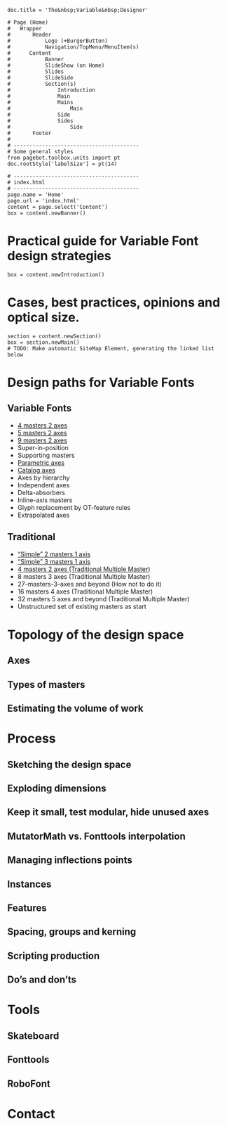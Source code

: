 ~~~
doc.title = 'The&nbsp;Variable&nbsp;Designer'

# Page (Home)
#	Wrapper
#		Header 
#			Logo (+BurgerButton)
#			Navigation/TopMenu/MenuItem(s)
#      Content
#  			Banner
#  			SlideShow (on Home)
#      		Slides
#      		SlideSide
#			Section(s)
#				Introduction
#				Main
#				Mains
#					Main
#				Side
#				Sides
#					Side
#		Footer
#
# ----------------------------------------
# Some general styles
from pagebot.toolbox.units import pt
doc.rootStyle['labelSize'] = pt(14)

# ----------------------------------------
# index.html
# ----------------------------------------
page.name = 'Home'
page.url = 'index.html'
content = page.select('Content')
box = content.newBanner()
~~~

# Practical guide for Variable Font design strategies

~~~
box = content.newIntroduction()
~~~

# Cases, best practices, opinions and optical size.

~~~
section = content.newSection()
box = section.newMain()
# TODO: Make automatic SiteMap Element, generating the linked list below
~~~

# Design paths for Variable Fonts

## Variable Fonts

* [4 masters 2 axes](design_space-4-masters-2-axis.html)
* [5 masters 2 axes](design_space-5-masters-2-axis.html)
* [9 masters 2 axes](design_space-9-masters-2-axis.html)
* Super-in-position
* Supporting masters
* [Parametric axes](design_space-parametric-axes.html)
* [Catalog axes](design_space-catalog-axes.html)
* Axes by hierarchy
* Independent axes
* Delta-absorbers
* Inline-axis masters
* Glyph replacement by OT-feature rules
* Extrapolated axes

## Traditional

* [“Simple” 2 masters 1 axis](design_space-2-masters-1-axis.html)
* [“Simple” 3 masters 1 axis](design_space-3-masters-1-axis.html)
* [4 masters 2 axes (Traditional Multiple Master)](design_space-4-masters-2-axis-mm.html)
* 8 masters 3 axes (Traditional Multiple Master)
* 27-masters-3-axes and beyond (How not to do it)
* 16 masters 4 axes (Traditional Multiple Master)
* 32 masters 5 axes and beyond (Traditional Multiple Master)
* Unstructured set of existing masters as start


# Topology of the design space

## Axes

## Types of masters

## Estimating the volume of work

# Process

## Sketching the design space

## Exploding dimensions

## Keep it small, test modular, hide unused axes

## MutatorMath vs. Fonttools interpolation

## Managing inflections points

## Instances

## Features

## Spacing, groups and kerning

## Scripting production

## Do’s and don’ts

# Tools

## Skateboard

## Fonttools

## RoboFont

# Contact

